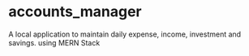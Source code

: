 # accounts_manager
A local application to maintain daily expense, income, investment and savings. using MERN Stack
